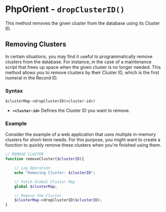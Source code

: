 
# PhpOrient - `dropClusterID()`

This method removes the given cluster from the database using its Cluster ID.

## Removing Clusters

In certain situations, you may find it useful to programmatically remove clusters from the database. For instance, in the case of a maintenance script that frees up space when the given cluster is no longer needed.  This method allows you to remove clusters by their Cluster ID, which is the first numeral in the Record ID.

### Syntax

```
$clusterMap->dropClusterID(<cluster-id>)
```

- **`<cluster-id>`** Defines the Cluster ID you want to remove.

### Example

Consider the example of a web application that uses multiple in-memory clusters for short-term needs.  For this purpose, you might want to create a function to quickly remove these clusters when you're finished using them.

```php
// REMOVE CLUSTER
function removeCluster($clusterID){

	// Log Operation
	echo "Removing Cluster: $clusterID";

	// Fetch Global Cluster Map
	global $clusterMap;

	// Remove the Cluster
	$clusterMap->dropClusterID($clusterID);
}
```
